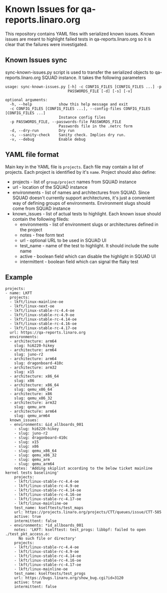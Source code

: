 # Known Issues for qa-reports.linaro.org

This repository contains YAML files with serialized known issues. Known issues
are meant to highlight failed tests in qa-reports.linaro.org so it is clear
that the failures were investigated.

## Known Issues sync

sync-known-issues.py script is used to transfer the serialized objects to
qa-reports.linaro.org SQUAD instance. It takes the following parameters

	usage: sync-known-issues.py [-h] -c CONFIG_FILES [CONFIG_FILES ...] -p
								PASSWORDS_FILE [-d] [-s] [-v]

	optional arguments:
	  -h, --help            show this help message and exit
	  -c CONFIG_FILES [CONFIG_FILES ...], --config-files CONFIG_FILES [CONFIG_FILES ...]
							Instance config files
	  -p PASSWORDS_FILE, --passwords-file PASSWORDS_FILE
							Passwords file in the .netrc form
	  -d, --dry-run         Dry run
	  -s, --sanity-check    Sanity check. Implies dry run.
	  -v, --debug           Enable debug

## YAML file format

Main key in the YAML file is `projects`. Each file may contain a list of projects.
Each project is identified by it's `name`. Project should also define:

* projects - list of `group/project` names from SQUAD instance
* url - location of the SQUAD instance
* environments - list of names and architectures from SQUAD. Since SQUAD doesn't
currently support architectures, it's just a convenient way of defining groups
of environments. Environment slugs should come from SQUAD instance
* known_issues - list of actual tests to highlight. Each known issue should contain
the following fileds:
    * environments - list of environment slugs or architectures defined in the project
    * notes - free form text
    * url - optional URL to be used in SQUAD UI
    * test_name - name of the test to highlight. It should include the suite name
    * active - boolean field which can disable the highlight in SQUAD UI
    * intermittent - boolean field which can signal the flaky test

## Example

	projects:
	- name: LKFT
	  projects:
	  - lkft/linux-mainline-oe
	  - lkft/linux-next-oe
	  - lkft/linux-stable-rc-4.4-oe
	  - lkft/linux-stable-rc-4.9-oe
	  - lkft/linux-stable-rc-4.14-oe
	  - lkft/linux-stable-rc-4.16-oe
	  - lkft/linux-stable-rc-4.17-oe
	  url: https://qa-reports.linaro.org
	  environments:
	  - architecture: arm64
		slug: hi6220-hikey
	  - architecture: arm64
		slug: juno-r2
	  - architecture: arm64
		slug: dragonboard-410c
	  - architecture: arm32
		slug: x15
	  - architecture: x86_64
		slug: x86
	  - architecture: x86_64
		slug: qemu_x86_64
	  - architecture: x86
		slug: qemu_x86_32
	  - architecture: arm32
		slug: qemu_arm
	  - architecture: arm64
		slug: qemu_arm64
	  known_issues:
	  - environments: &id_allboards_001
		- slug: hi6220-hikey
		- slug: juno-r2
		- slug: dragonboard-410c
		- slug: x15
		- slug: x86
		- slug: qemu_x86_64
		- slug: qemu_x86_32
		- slug: qemu_arm
		- slug: qemu_arm64
		notes: 'Adding skiplist according to the below ticket mainline kernel tests baselining'
		projects:
		- lkft/linux-stable-rc-4.4-oe
		- lkft/linux-stable-rc-4.9-oe
		- lkft/linux-stable-rc-4.14-oe
		- lkft/linux-stable-rc-4.16-oe
		- lkft/linux-stable-rc-4.17-oe
		- lkft/linux-mainline-oe
		test_name: kselftests/test_maps
		url: https://projects.linaro.org/projects/CTT/queues/issue/CTT-585
		active: true
		intermittent: false
	  - environments: *id_allboards_001
		notes: 'LKFT: kselftest: test_progs: libbpf: failed to open ./test_pkt_access.o:
		  No such file or directory'
		projects:
		- lkft/linux-stable-rc-4.4-oe
		- lkft/linux-stable-rc-4.9-oe
		- lkft/linux-stable-rc-4.14-oe
		- lkft/linux-stable-rc-4.16-oe
		- lkft/linux-stable-rc-4.17-oe
		- lkft/linux-mainline-oe
		test_name: kselftests/test_progs
		url: https://bugs.linaro.org/show_bug.cgi?id=3120
		active: true
		intermittent: false

